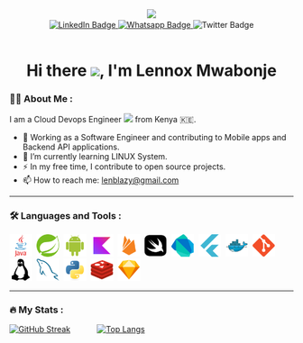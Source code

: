 <div id="header" align="center">
  <img src="https://media.giphy.com/media/M9gbBd9nbDrOTu1Mqx/giphy.gif" width="100"/>
  <div id="badges">
  <a href="https://www.linkedin.com/in/lennox-mwabonje-3441b4227">
    <img src="https://img.shields.io/badge/LinkedIn-blue?style=for-the-badge&logo=linkedin&logoColor=white" alt="LinkedIn Badge"/>
  </a>
  <a href="https://api.whatsapp.com/send?phone=254727253211&text=Hi%20Lennox,%20from%20Github.">
    <img src="https://img.shields.io/badge/WhatsApp-25D366?style=for-the-badge&logo=whatsapp&logoColor=white" alt="Whatsapp Badge"/>
  </a>
  <img src="https://img.shields.io/twitter/follow/lenblazy?style=social" alt="Twitter Badge"/>
  </div>
  <img src="https://komarev.com/ghpvc/?username=lenblazy&style=flat-square&color=blue" alt=""/>
  <h1>
    Hi there <img src="https://media.giphy.com/media/hvRJCLFzcasrR4ia7z/giphy.gif" width="30px"/>, I'm Lennox Mwabonje
  </h1>
</div>
 
### :man_technologist: About Me :
I am a Cloud Devops Engineer <img src="https://media.giphy.com/media/WUlplcMpOCEmTGBtBW/giphy.gif" width="30"> from Kenya :kenya:.

- 🔭 Working as a Software Engineer and contributing to Mobile apps and Backend API applications.
- 🌱 I’m currently learning LINUX System.
- ⚡ In my free time, I contribute to open source projects.
- 📫 How to reach me: lenblazy@gmail.com

---

### :hammer_and_wrench: Languages and Tools :
<div>
  <img src="https://github.com/devicons/devicon/blob/master/icons/java/java-original-wordmark.svg" title="Java" alt="Java" width="40" height="40"/>&nbsp;
  <img src="https://github.com/devicons/devicon/blob/master/icons/spring/spring-original.svg" title="Spring" alt="Spring" width="40" height="40"/>&nbsp;
  <img src="https://github.com/devicons/devicon/blob/master/icons/android/android-original.svg" title="Android" alt="Android" width="40" height="40"/>&nbsp;
  <img src="https://github.com/devicons/devicon/blob/master/icons/kotlin/kotlin-original.svg" title="Kotlin" alt="Kotlin" width="40" height="40"/>&nbsp;
  <img src="https://github.com/devicons/devicon/blob/master/icons/firebase/firebase-plain.svg" title="Firebase" alt="Firebase" width="40" height="40"/>&nbsp;
  <img src="https://github.com/devicons/devicon/blob/master/icons/swift/swift-plain.svg" title="Swift" alt="Swift" width="40" height="40"/>&nbsp;
  <img src="https://github.com/devicons/devicon/blob/master/icons/dart/dart-original.svg" title="Dart" alt="Dart" width="40" height="40"/>&nbsp;
  <img src="https://github.com/devicons/devicon/blob/master/icons/flutter/flutter-plain.svg" title="Flutter" alt="Flutter" width="40" height="40"/>&nbsp;
  <img src="https://github.com/devicons/devicon/blob/master/icons/docker/docker-original.svg" title="Docker" alt="Dart" width="40" height="40"/>&nbsp;
  <img src="https://github.com/devicons/devicon/blob/master/icons/git/git-plain.svg" title="Git" alt="Git" width="40" height="40"/>&nbsp;
  <img src="https://github.com/devicons/devicon/blob/master/icons/linux/linux-plain.svg" title="Linux" alt="Linux" width="40" height="40"/>&nbsp;
  <img src="https://github.com/devicons/devicon/blob/master/icons/mysql/mysql-original.svg" title="MySQL" alt="MySQL" width="40" height="40"/>&nbsp;
  <img src="https://github.com/devicons/devicon/blob/master/icons/python/python-original.svg" title="Python" alt="Python" width="40" height="40"/>&nbsp;
  <img src="https://github.com/devicons/devicon/blob/master/icons/redis/redis-original.svg" title="Redis" alt="Redis" width="40" height="40"/>&nbsp;
  <img src="https://github.com/devicons/devicon/blob/master/icons/sketch/sketch-original.svg" title="Sketch" alt="Sketch" width="40" height="40"/>&nbsp; 
</div>

---

### :fire: My Stats :
[![GitHub Streak](http://github-readme-streak-stats.herokuapp.com?user=lenblazy&theme=light&background=FFFFFF)](https://git.io/streak-stats)&nbsp;&nbsp;&nbsp;&nbsp;&nbsp;&nbsp;&nbsp;&nbsp;&nbsp;&nbsp;&nbsp;
[![Top Langs](https://github-readme-stats.vercel.app/api/top-langs/?username=lenblazy&layout=compact&theme=vision-friendly-light)](https://github.com/anuraghazra/github-readme-stats)


